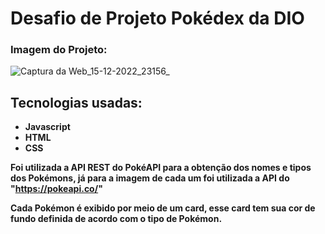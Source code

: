 # Desafio de Projeto Pokédex da DIO

### Imagem do Projeto:

![Captura da Web_15-12-2022_23156_](https://user-images.githubusercontent.com/82480792/208006374-b1577fff-854e-4697-8aec-dd0b0eb456cb.jpeg)

## Tecnologias usadas:

* **Javascript**
* **HTML**
* **CSS**

**Foi utilizada a API REST do PokéAPI para a obtenção dos nomes e tipos dos Pokémons, já para a imagem de cada um foi utilizada a API do "<https://pokeapi.co/>"**

**Cada Pokémon é exibido por meio de um card, esse card tem sua cor de fundo definida de acordo com o tipo de Pokémon.**
